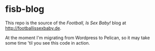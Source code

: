 fisb-blog
=========

This repo is the source of the *Football, Is Sex Baby!* blog at http://footballissexbaby.de.

At the moment I'm migrating from Wordpress to Pelican, so it may take some time 'til you see this code in action.
